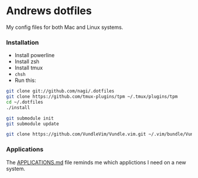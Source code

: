 # Andrews dotfiles

My config files for both Mac and Linux systems.

### Installation

* Install powerline
* Install zsh
* Install tmux
* `chsh`
* Run this:

``` sh
git clone git://github.com/nagi/.dotfiles
git clone https://github.com/tmux-plugins/tpm ~/.tmux/plugins/tpm
cd ~/.dotfiles
./install

git submodule init
git submodule update

git clone https://github.com/VundleVim/Vundle.vim.git ~/.vim/bundle/Vundle.vim
```

### Applications

The [APPLICATIONS.md](./APPLICATIONS.md) file reminds me which applictions I need on a new system.
